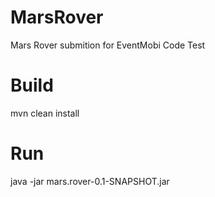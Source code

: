 # MarsRover
Mars Rover submition for EventMobi Code Test

# Build
mvn clean install

# Run
java -jar mars.rover-0.1-SNAPSHOT.jar
